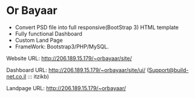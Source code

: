 # Or Bayaar
* Convert PSD file into full responsive(BootStrap 3) HTML template
* Fully functional Dashboard
* Custom Land Page
* FrameWork: Bootstrap3/PHP/MySQL.

Website URL: http://206.189.15.179/~orbayaar/site/

Dashboard URL: http://206.189.15.179/~orbayaar/site/ui/  (Support@build-net.co.il ::: itzikb)

Landpage URL: http://206.189.15.179/~orbayaar/

